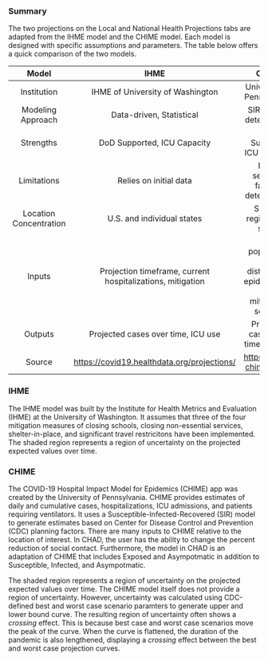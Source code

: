 ### Summary

The two projections on the Local and National Health Projections tabs
are adapted from the IHME model and the CHIME model. Each model is
designed with specific assumptions and parameters. The table below
offers a quick comparison of the two models.

<table>
<thead>
<tr class="header">
<th style="text-align: center;">Model</th>
<th style="text-align: center;">IHME</th>
<th style="text-align: center;">CHIME</th>
</tr>
</thead>
<tbody>
<tr class="odd">
<td style="text-align: center;">Institution</td>
<td style="text-align: center;">IHME of University of Washington</td>
<td style="text-align: center;">University of Pennsylvania</td>
</tr>
<tr class="even">
<td style="text-align: center;">Modeling Approach</td>
<td style="text-align: center;">Data-driven, Statistical</td>
<td style="text-align: center;">SIR-based, deterministic</td>
</hr>
<tr class="odd">
<td style="text-align: center;">Strengths</td>
<td style="text-align: center;">DoD Supported, ICU Capacity</td>
<td style="text-align: center;">DoD Suported, ICU Capactiy</td>
</tr>
<tr class="even">
<td style="text-align: center;">Limitations</td>
<td style="text-align: center;">Relies on initial data</td>
<td style="text-align: center;">Lacks seasonal factors, deterministic</td>
</tr>
<tr class="odd">
<td style="text-align: center;">Location Concentration</td>
<td style="text-align: center;">U.S. and individual states</td>
<td style="text-align: center;">Specific regions with states</td>
</tr>
<tr class="even">
<td style="text-align: center;">Inputs</td>
<td style="text-align: center;">Projection timeframe, current hospitalizations, mitigation</td>
<td style="text-align: center;">Total population, age distribution, epidemiology info, mitigation, severity</td>
</tr>
<tr class="odd">
<td style="text-align: center;">Outputs</td>
<td style="text-align: center;">Projected cases over time, ICU use</td>
<td style="text-align: center;">Projected cases over time, ICU use</td>
</tr>
<tr class="even">
<td style="text-align: center;">Source</td>
<td style="text-align: center;"><a href="https://covid19.healthdata.org/projections/" class="uri">https://covid19.healthdata.org/projections/</a></td>
<td style="text-align: center;"><a href="https://penn-chime.phl.io/" class="uri">https://penn-chime.phl.io/</a></td>
</tr>
</tbody>
</table>

### IHME

The IHME model was built by the Institute for Health Metrics and
Evaluation (IHME) at the University of Washington. It assumes that three
of the four mitigation measures of closing schools, closing
non-essential services, shelter-in-place, and significant travel
restricitons have been implemented. The shaded region represents a
region of uncertainty on the projected expected values over time.

### CHIME

The COVID-19 Hospital Impact Model for Epidemics (CHIME) app was created
by the University of Pennsylvania. CHIME provides estimates of daily and
cumulative cases, hospitalizations, ICU admissions, and patients
requiring ventilators. It uses a Susceptible-Infected-Recovered (SIR)
model to generate estimates based on Center for Disease Control and
Prevention (CDC) planning factors. There are many inputs to CHIME
relative to the location of interest. In CHAD, the user has the ability
to change the percent reduction of social contact. Furthermore, the
model in CHAD is an adaptation of CHIME that includes Exposed and
Asympotmatic in addition to Susceptible, Infected, and Asympotmatic.

The shaded region represents a region of uncertainty on the projected
expected values over time. The CHIME model itself does not provide a
region of uncertainty. However, uncertainty was calculated using
CDC-defined best and worst case scenario paramters to generate upper and
lower bound curve. The resulting region of uncertainty often shows a
*crossing* effect. This is because best case and worst case scenarios
move the peak of the curve. When the curve is flattened, the duration of
the pandemic is also lengthened, displaying a *crossing* effect between
the best and worst case projection curves.
